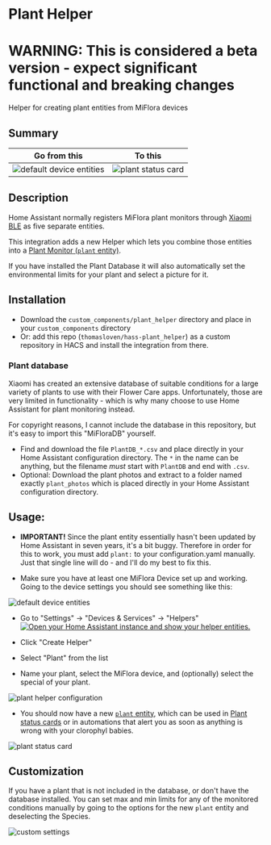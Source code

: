 # Plant Helper

# WARNING: This is considered a beta version - expect significant functional and breaking changes

Helper for creating plant entities from MiFlora devices

## Summary

| Go from this                                                                                                                     | To this                                                                                                                    |
| -------------------------------------------------------------------------------------------------------------------------------- | -------------------------------------------------------------------------------------------------------------------------- |
| ![default device entities](https://github.com/thomasloven/hass-plant_helper/assets/1299821/5c031db8-a9bf-471d-8230-6195ed71d89a) | ![plant status card](https://github.com/thomasloven/hass-plant_helper/assets/1299821/64e5d969-1fff-43e6-b4d3-818051cabb2d) |

## Description

Home Assistant normally registers MiFlora plant monitors through [Xiaomi BLE](https://www.home-assistant.io/integrations/xiaomi_ble) as five separate entities.

This integration adds a new Helper which lets you combine those entities into a [Plant Monitor (`plant` entity)](https://www.home-assistant.io/integrations/plant/).

If you have installed the Plant Database it will also automatically set the environmental limits for your plant and select a picture for it.

## Installation

- Download the `custom_components/plant_helper` directory and place in your `custom_components` directory
- Or: add this repo (`thomasloven/hass-plant_helper`) as a custom repository in HACS and install the integration from there.

### Plant database

Xiaomi has created an extensive database of suitable conditions for a large variety of plants to use with their Flower Care apps. Unfortunately, those are very limited in functionality - which is why many choose to use Home Assistant for plant monitoring instead.

For copyright reasons, I cannot include the database in this repository, but it's easy to import this "MiFloraDB" yourself.

- Find and download the file `PlantDB_*.csv` and place directly in your Home Assistant configuration directory.
  The `*` in the name can be anything, but the filename _must_ start with `PlantDB` and end with `.csv`.
- Optional: Download the plant photos and extract to a folder named exactly `plant_photos` which is placed directly in your Home Assistant configuration directory.

## Usage:

- **IMPORTANT!** Since the plant entity essentially hasn't been updated by Home Assistant in seven years, it's a bit buggy. Therefore in order for this to work, you must add `plant:` to your configuration.yaml manually. Just that single line will do - and I'll do my best to fix this.

- Make sure you have at least one MiFlora Device set up and working. Going to the device settings you should see something like this:

![default device entities](https://github.com/thomasloven/hass-plant_helper/assets/1299821/5c031db8-a9bf-471d-8230-6195ed71d89a)

- Go to "Settings" -> "Devices & Services" -> "Helpers" [![Open your Home Assistant instance and show your helper entities.](https://my.home-assistant.io/badges/helpers.svg)](https://my.home-assistant.io/redirect/helpers/)

- Click "Create Helper"

- Select "Plant" from the list

- Name your plant, select the MiFlora device, and (optionally) select the special of your plant.

![plant helper configuration](https://github.com/thomasloven/hass-plant_helper/assets/1299821/fb5ed20c-afba-4546-9c1a-f5e1288a3884)

- You should now have a new [`plant` entity](https://www.home-assistant.io/integrations/plant/), which can be used in [Plant status cards](https://www.home-assistant.io/dashboards/plant-status/) or in automations that alert you as soon as anything is wrong with your clorophyl babies.

![plant status card](https://github.com/thomasloven/hass-plant_helper/assets/1299821/64e5d969-1fff-43e6-b4d3-818051cabb2d)

## Customization

If you have a plant that is not included in the database, or don't have the database installed. You can set max and min limits for any of the monitored conditions manually by going to the options for the new `plant` entity and deselecting the Species.

![custom settings](https://github.com/thomasloven/hass-plant_helper/assets/1299821/537d6b52-1290-4a47-8eb6-482fc60bd70e)
